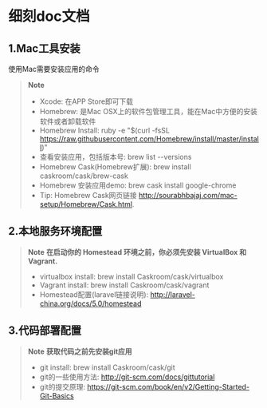 细刻doc文档
==========


1.Mac工具安装
-----------

使用Mac需要安装应用的命令

> **Note**
> - Xcode: 在APP Store即可下载
> - Homebrew: 是Mac OSX上的软件包管理工具，能在Mac中方便的安装软件或者卸载软件
> - Homebrew Install: ruby -e "$(curl -fsSL https://raw.githubusercontent.com/Homebrew/install/master/install)"
> - 查看安装应用，包括版本号: brew list --versions
> - Homebrew Cask(Homebrew扩展): brew install caskroom/cask/brew-cask
> - Homebrew 安装应用demo: brew cask install google-chrome
> - Tip: Homebrew Cask网页链接 <i class="icon-upload"></i> http://sourabhbajaj.com/mac-setup/Homebrew/Cask.html.


2.本地服务环境配置
------------------

> **Note**
> **在启动你的 Homestead 环境之前，你必须先安装 VirtualBox 和 Vagrant.**
> - virtualbox install: brew install Caskroom/cask/virtualbox
> - Vagrant install: brew install Caskroom/cask/vagrant
> - Homestead配置(laravel链接说明): http://laravel-china.org/docs/5.0/homestead


3.代码部署配置
--------------

> **Note**
> **获取代码之前先安装git应用**
> - git install: brew install Caskroom/cask/git
> - git的一些使用方法: http://git-scm.com/docs/gittutorial
> - git的提交原理: https://git-scm.com/book/en/v2/Getting-Started-Git-Basics
